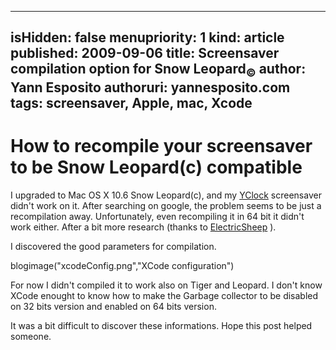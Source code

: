 -----
isHidden:       false
menupriority:   1
kind:           article
published: 2009-09-06
title: Screensaver compilation option for Snow Leopard<sub>&copy;</sub>
author: Yann Esposito
authoruri: yannesposito.com
tags:  screensaver, Apple, mac, Xcode
-----
# How to recompile your screensaver to be Snow Leopard(c) compatible

I upgraded to Mac OS X 10.6 Snow Leopard(c), and my [YClock](/YBlog/YClock.html) screensaver didn't work on it. After searching on google, the problem seems to be just a recompilation away.
Unfortunately, even recompiling it in 64 bit it didn't work either.
After a bit more research (thanks to [ElectricSheep](http://community.electricsheep.org/node/236) ).

I discovered the good parameters for compilation.

blogimage("xcodeConfig.png","XCode configuration")

For now I didn't compiled it to work also on Tiger and Leopard. I don't know XCode enought to know how to make the Garbage collector to be disabled on 32 bits version and enabled on 64 bits version.

It was a bit difficult to discover these informations. Hope this post helped someone.
